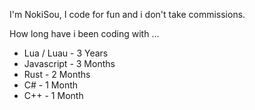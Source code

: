 I'm NokiSou, I code for fun and i don't take commissions.

How long have i been coding with ...
- Lua / Luau - 3 Years
- Javascript - 3 Months
- Rust - 2 Months
- C# - 1 Month
- C++ - 1 Month
